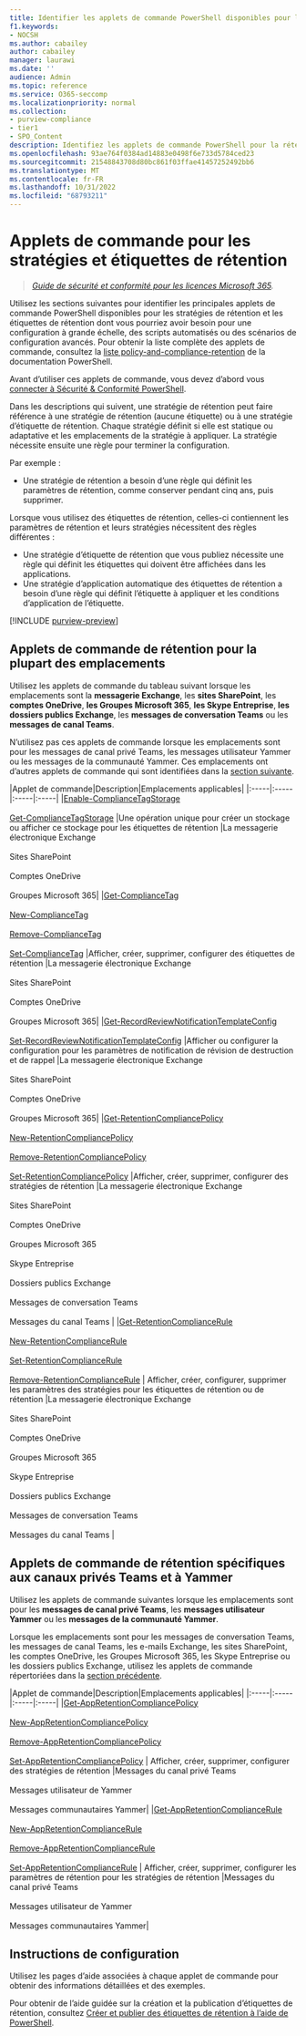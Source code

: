 ```yaml
---
title: Identifier les applets de commande PowerShell disponibles pour la rétention
f1.keywords:
- NOCSH
ms.author: cabailey
author: cabailey
manager: laurawi
ms.date: ''
audience: Admin
ms.topic: reference
ms.service: O365-seccomp
ms.localizationpriority: normal
ms.collection:
- purview-compliance
- tier1
- SPO_Content
description: Identifiez les applets de commande PowerShell pour la rétention Microsoft 365 qui prennent en charge la configuration à grande échelle, l’automatisation ou qui peuvent être nécessaires pour les scénarios de configuration avancés.
ms.openlocfilehash: 93ae764f0384ad14883e0498f6e733d5784ced23
ms.sourcegitcommit: 21548843708d80bc861f03ffae41457252492bb6
ms.translationtype: MT
ms.contentlocale: fr-FR
ms.lasthandoff: 10/31/2022
ms.locfileid: "68793211"
---
```

# <a name="powershell-cmdlets-for-retention-policies-and-retention-labels"></a>Applets de commande pour les stratégies et étiquettes de rétention

>*[Guide de sécurité et conformité pour les licences Microsoft 365](/office365/servicedescriptions/microsoft-365-service-descriptions/microsoft-365-tenantlevel-services-licensing-guidance/microsoft-365-security-compliance-licensing-guidance).*

Utilisez les sections suivantes pour identifier les principales applets de commande PowerShell disponibles pour les stratégies de rétention et les étiquettes de rétention dont vous pourriez avoir besoin pour une configuration à grande échelle, des scripts automatisés ou des scénarios de configuration avancés. Pour obtenir la liste complète des applets de commande, consultez la [liste policy-and-compliance-retention](/powershell/module/exchange#policy-and-compliance-retention) de la documentation PowerShell.

Avant d’utiliser ces applets de commande, vous devez d’abord vous [connecter à Sécurité & Conformité PowerShell](/powershell/exchange/connect-to-scc-powershell).

Dans les descriptions qui suivent, une stratégie de rétention peut faire référence à une stratégie de rétention (aucune étiquette) ou à une stratégie d’étiquette de rétention. Chaque stratégie définit si elle est statique ou adaptative et les emplacements de la stratégie à appliquer. La stratégie nécessite ensuite une règle pour terminer la configuration.

Par exemple :
- Une stratégie de rétention a besoin d’une règle qui définit les paramètres de rétention, comme conserver pendant cinq ans, puis supprimer.

Lorsque vous utilisez des étiquettes de rétention, celles-ci contiennent les paramètres de rétention et leurs stratégies nécessitent des règles différentes :
- Une stratégie d’étiquette de rétention que vous publiez nécessite une règle qui définit les étiquettes qui doivent être affichées dans les applications.
- Une stratégie d’application automatique des étiquettes de rétention a besoin d’une règle qui définit l’étiquette à appliquer et les conditions d’application de l’étiquette.

[!INCLUDE [purview-preview](../includes/purview-preview.md)]

## <a name="retention-cmdlets-for-most-locations"></a>Applets de commande de rétention pour la plupart des emplacements

Utilisez les applets de commande du tableau suivant lorsque les emplacements sont la **messagerie Exchange**, les **sites SharePoint**, les **comptes OneDrive**, **les Groupes Microsoft 365**, **les Skype Entreprise**, **les dossiers publics Exchange**, les **messages de conversation Teams** ou les **messages de canal Teams**.

N’utilisez pas ces applets de commande lorsque les emplacements sont pour les messages de canal privé Teams, les messages utilisateur Yammer ou les messages de la communauté Yammer. Ces emplacements ont d’autres applets de commande qui sont identifiées dans la [section suivante](#retention-cmdlets-specific-to-teams-private-channels-and-yammer).

|Applet de commande|Description|Emplacements applicables|
|:-----|:-----|:-----|:-----|
|[Enable-ComplianceTagStorage](/powershell/module/exchange/enable-compliancetagstorage) <br /><br /> [Get-ComplianceTagStorage](/powershell/module/exchange/enable-compliancetagstorage) |Une opération unique pour créer un stockage ou afficher ce stockage pour les étiquettes de rétention |La messagerie électronique Exchange <br /><br />Sites SharePoint <br /><br /> Comptes OneDrive <br /><br /> Groupes Microsoft 365|
|[Get-ComplianceTag](/powershell/module/exchange/get-compliancetag)<br /><br> [New-ComplianceTag](/powershell/module/exchange/new-compliancetag) <br /><br> [Remove-ComplianceTag](/powershell/module/exchange/remove-compliancetag) <br /><br> [Set-ComplianceTag](/powershell/module/exchange/set-compliancetag) |Afficher, créer, supprimer, configurer des étiquettes de rétention |La messagerie électronique Exchange <br /><br /> Sites SharePoint <br /><br /> Comptes OneDrive<br /><br /> Groupes Microsoft 365|
|[Get-RecordReviewNotificationTemplateConfig](/powershell/module/exchange/get-recordreviewnotificationtemplateconfig) <br /><br /> [Set-RecordReviewNotificationTemplateConfig](/powershell/module/exchange/remove-retentioncompliancepolicy)  |Afficher ou configurer la configuration pour les paramètres de notification de révision de destruction et de rappel |La messagerie électronique Exchange <br /><br /> Sites SharePoint <br /><br /> Comptes OneDrive <br /><br /> Groupes Microsoft 365|
|[Get-RetentionCompliancePolicy](/powershell/module/exchange/get-retentioncompliancepolicy) <br /><br /> [New-RetentionCompliancePolicy](/powershell/module/exchange/new-retentioncompliancepolicy) <br /><br /> [Remove-RetentionCompliancePolicy](/powershell/module/exchange/remove-retentioncompliancepolicy) <br /><br /> [Set-RetentionCompliancePolicy](/powershell/module/exchange/set-retentioncompliancepolicy) |Afficher, créer, supprimer, configurer des stratégies de rétention |La messagerie électronique Exchange <br /><br /> Sites SharePoint <br /><br /> Comptes OneDrive<br /><br /> Groupes Microsoft 365 <br /><br /> Skype Entreprise <br /><br /> Dossiers publics Exchange <br /><br /> Messages de conversation Teams <br /><br /> Messages du canal Teams |
|[Get-RetentionComplianceRule](/powershell/module/exchange/get-retentioncompliancepolicy) <br /><br /> [New-RetentionComplianceRule](/powershell/module/exchange/get-retentioncompliancepolicy) <br /><br /> [Set-RetentionComplianceRule](/powershell/module/exchange/set-retentioncompliancerule) <br /><br /> [Remove-RetentionComplianceRule](/powershell/module/exchange/remove-retentioncompliancerule)  | Afficher, créer, configurer, supprimer les paramètres des stratégies pour les étiquettes de rétention ou de rétention |La messagerie électronique Exchange <br /><br /> Sites SharePoint <br /><br /> Comptes OneDrive <br /><br /> Groupes Microsoft 365 <br /><br /> Skype Entreprise <br /><br /> Dossiers publics Exchange <br /><br /> Messages de conversation Teams <br /><br /> Messages du canal Teams |

## <a name="retention-cmdlets-specific-to-teams-private-channels-and-yammer"></a>Applets de commande de rétention spécifiques aux canaux privés Teams et à Yammer

Utilisez les applets de commande suivantes lorsque les emplacements sont pour les **messages de canal privé Teams**, les **messages utilisateur Yammer** ou les **messages de la communauté Yammer**.

Lorsque les emplacements sont pour les messages de conversation Teams, les messages de canal Teams, les e-mails Exchange, les sites SharePoint, les comptes OneDrive, les Groupes Microsoft 365, les Skype Entreprise ou les dossiers publics Exchange, utilisez les applets de commande répertoriées dans la [section précédente](#retention-cmdlets-for-most-locations).

|Applet de commande|Description|Emplacements applicables|
|:-----|:-----|:-----|:-----|
|[Get-AppRetentionCompliancePolicy](/powershell/module/exchange/get-appretentioncompliancepolicy) <br /><br> [New-AppRetentionCompliancePolicy](/powershell/module/exchange/new-appretentioncompliancepolicy) <br /><br> [Remove-AppRetentionCompliancePolicy](/powershell/module/exchange/remove-appretentioncompliancepolicy) <br /><br> [Set-AppRetentionCompliancePolicy](/powershell/module/exchange/remove-appretentioncompliancepolicy) | Afficher, créer, supprimer, configurer des stratégies de rétention |Messages du canal privé Teams <br /><br /> Messages utilisateur de Yammer <br /><br /> Messages communautaires Yammer|
|[Get-AppRetentionComplianceRule](/powershell/module/exchange/get-appretentioncompliancerule) <br /><br /> [New-AppRetentionComplianceRule](/powershell/module/exchange/new-appretentioncompliancerule) <br /><br /> [Remove-AppRetentionComplianceRule](/powershell/module/exchange/remove-appretentioncompliancerule) <br /><br /> [Set-AppRetentionComplianceRule](/powershell/module/exchange/remove-appretentioncompliancerule) | Afficher, créer, supprimer, configurer les paramètres de rétention pour les stratégies de rétention |Messages du canal privé Teams <br /><br /> Messages utilisateur de Yammer <br /><br /> Messages communautaires Yammer|

## <a name="configuration-guidance"></a>Instructions de configuration

Utilisez les pages d’aide associées à chaque applet de commande pour obtenir des informations détaillées et des exemples.

Pour obtenir de l’aide guidée sur la création et la publication d’étiquettes de rétention, consultez [Créer et publier des étiquettes de rétention à l’aide de PowerShell](bulk-create-publish-labels-using-powershell.md).
